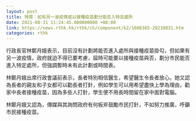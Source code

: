 ```yaml
---
layout: post
title: 特首：如有另一波疫情或以接種疫苗劃分能否入特定處所
date: 2021-08-31 11:24:45.000000000 +08:00
link: https://news.rthk.hk/rthk/ch/component/k2/1608365-20210831.htm
categories: rthk
---
```


行政長官林鄭月娥表示，目前沒有計劃將能否進入處所與接種疫苗掛勾，但如果有另一波疫情，政府就迫不得已要考慮，屆時可能要以接種疫苗與否，劃分市民能否進入特定處所，但強調暫時未有此計劃或時間表。

林鄭月娥出席行政會議前表示，長者特別相信醫生，希望醫生令長者放心。她又認為長者的親友和子女都可以勸長者打針，例如學生可以用希望盡快上學為理由，勸家中長者接種疫苗，因為多些人打針，學生便不用長時間留在家中面對電腦。

林鄭月娥又認為，傳媒與其詢問政府有何板斧鼓勵市民打針，不如努力推廣，呼籲市民接種疫苗。
